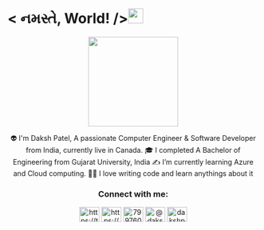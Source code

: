 # < નમસ્તે, World! /><img src="https://raw.githubusercontent.com/MartinHeinz/MartinHeinz/master/wave.gif" width="30px" height="30px">
 
<div align="center"> 
  <img src="https://firebasestorage.googleapis.com/v0/b/images-af837.appspot.com/o/GithubProfile%2Fsticker.png?alt=media&token=fa90dea6-3e80-4023-a569-04e77ad266e2" width="180" height="180"/>
</div>
<p align="center">
     👽 I'm Daksh Patel, A passionate Computer Engineer & Software Developer from India, currently live in Canada. 
    🎓 I completed A Bachelor of Engineering from Gujarat University, India
    ✍️ I’m currently learning Azure and Cloud computing.
    🧑‍💻 I love writing code and learn anythings about it
</p>




<h3 align="center">Connect with me:</h3>
<p align="center">
<a href="https://twitter.com/https://twitter.com/dakshpatel664" target="blank"><img align="center" src="https://raw.githubusercontent.com/rahuldkjain/github-profile-readme-generator/master/src/images/icons/Social/twitter.svg" alt="https://twitter.com/dakshpatel664" height="30" width="40" /></a>
<a href="https://linkedin.com/in/https://www.linkedin.com/in/daksh-patel-4d/" target="blank"><img align="center" src="https://raw.githubusercontent.com/rahuldkjain/github-profile-readme-generator/master/src/images/icons/Social/linked-in-alt.svg" alt="https://www.linkedin.com/in/daksh-patel-4d/" height="30" width="40" /></a>
<a href="https://stackoverflow.com/users/7997600" target="blank"><img align="center" src="https://raw.githubusercontent.com/rahuldkjain/github-profile-readme-generator/master/src/images/icons/Social/stack-overflow.svg" alt="7997600" height="30" width="40" /></a>
<a href="https://www.hackerrank.com/@dakshpatel664" target="blank"><img align="center" src="https://raw.githubusercontent.com/rahuldkjain/github-profile-readme-generator/master/src/images/icons/Social/hackerrank.svg" alt="@dakshpatel664" height="30" width="40" /></a>
<a href="https://www.leetcode.com/dakshpatel664" target="blank"><img align="center" src="https://raw.githubusercontent.com/rahuldkjain/github-profile-readme-generator/master/src/images/icons/Social/leet-code.svg" alt="dakshpatel664" height="30" width="40" /></a>
</p>
